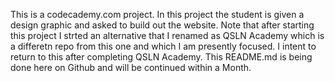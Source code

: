 This is a codecademy.com project. In this project the student is given a design graphic and asked to build out the website. Note that after starting this project I strted an alternative that I renamed as QSLN Academy which is a differetn repo from this one and which I am presently focused. I intent to return to this after completing QSLN Academy. This README.md is being done here on Github and will be continued within a Month.

